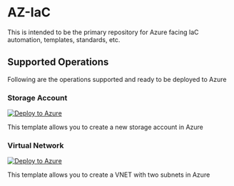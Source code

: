 # AZ-IaC

This is intended to be the primary repository for Azure facing IaC automation, templates, standards, etc.

## Supported Operations

Following are the operations supported and ready to be deployed to Azure

### Storage Account

[![Deploy to Azure](https://aka.ms/deploytoazurebutton)](https://portal.azure.com/#create/Microsoft.Template/uri/https%3A%2F%2Fraw.githubusercontent.com%2FTusharNagar211%2FIaC%2Frefs%2Fheads%2Fmain%2Fquick-start-templates%2Fstorage-account.json)

This template allows you to create a new storage account in Azure

### Virtual Network

[![Deploy to Azure](https://aka.ms/deploytoazurebutton)](https://portal.azure.com/#create/Microsoft.Template/uri/https%3A%2F%2Fraw.githubusercontent.com%2FTusharNagar211%2FIaC%2Frefs%2Fheads%2Fmain%2Fquick-start-templates%2Fvnet-two-subnets.json)

This template allows you to create a VNET with two subnets in Azure





